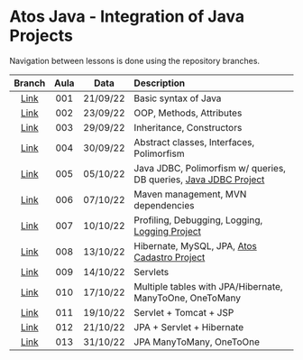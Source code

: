 # Atos Java - Integration of Java Projects

Navigation between lessons is done using the repository branches.

| Branch | Aula | Data    | Description 
|:---:|:--------:|:---------:|:-------------|
| <a href="https://github.com/gxlpes/atos-java/tree/001_aula_210922">Link</a> | 001 | 21/09/22 | Basic syntax of Java 
| <a href="https://github.com/gxlpes/atos-java/tree/002_aula_230922">Link</a> | 002 | 23/09/22 | OOP, Methods, Attributes
| <a href="https://github.com/gxlpes/atos-java/tree/003_aula_290922">Link</a>| 003 | 29/09/22 | Inheritance, Constructors 
| <a href="https://github.com/gxlpes/atos-java/tree/004_aula_300922">Link</a> | 004 | 30/09/22 | Abstract classes, Interfaces, Polimorfism 
| <a href="https://github.com/gxlpes/atos-java/tree/005_aula_051022">Link</a> | 005 | 05/10/22 | Java JDBC, Polimorfism w/ queries, DB queries, <a href="https://github.com/gxlpes/atos-java/tree/006_aula_071022/demo">Java JDBC Project</a>
| <a href="https://github.com/gxlpes/atos-java/tree/006_aula_071022">Link</a> | 006 | 07/10/22 | Maven management, MVN dependencies 
| <a href="https://github.com/gxlpes/atos-java/tree/007_aula_101022">Link</a>| 007 | 10/10/22 | Profiling, Debugging, Logging, <a href="https://github.com/gxlpes/atos-java/tree/007_aula_101022/logging3">Logging Project</a>
| <a href="https://github.com/gxlpes/atos-java/tree/008_aula_131022">Link</a>| 008 | 13/10/22 | Hibernate, MySQL, JPA, <a href="https://github.com/gxlpes/atos-java/tree/008_aula_131022/atos-cadastro">Atos Cadastro Project</a>
| <a href="https://github.com/gxlpes/atos-java/tree/009_aula_141022">Link</a>| 009 | 14/10/22 | Servlets
| <a href="https://github.com/gxlpes/atos-java/tree/010_aula_171022">Link</a>| 010 | 17/10/22 | Multiple tables with JPA/Hibernate, ManyToOne, OneToMany
| <a href="https://github.com/gxlpes/atos-java/tree/011_aula_191022">Link</a>| 011 | 19/10/22 | Servlet + Tomcat + JSP
| <a href="https://github.com/gxlpes/atos-java/tree/012_aula_211022">Link</a>| 012 | 21/10/22 | JPA + Servlet + Hibernate
| <a href="https://github.com/gxlpes/atos-java/tree/013_aula_311022">Link</a>| 013 | 31/10/22 | JPA ManyToMany, OneToOne






